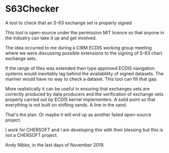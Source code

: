 # S63Checker
A tool to check that an S-63 exchange set is properly signed

This tool is open-source under the permission MIT licence so that anyone in the industry can take it up and get involved.

The idea occurred to me during a CIRM ECDIS working group meeting where we were discussing possible extensions to the signing of S-63 chart exchange sets. 

If the range of files was extended then type approved ECDIS navigation systems would inevitably lag behind the availablility of signed datasets. The mariner would have no way to check a dataset. This tool can fill that gap. 

More realistically it can be useful in ensuring that exchanges sets are correctly produced by data producers and the verification of exchange sets properly carried out by ECDIS kernel implementers. A solid point so that everything is not built on shifting sands. A line in the sand. 

That's the plan. Or maybe it will end up as another failed open-source project. 

I work for CHERSOFT and I am developing this with their blessing but this is not a CHERSOFT project. 

Andy Nibbs, in the last days of November 2019.
